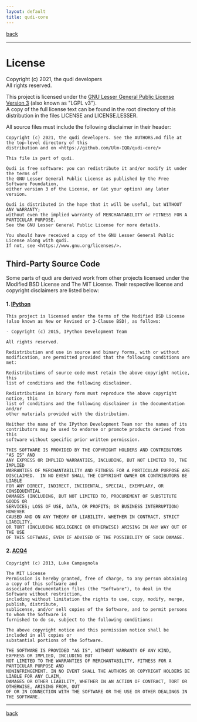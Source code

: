 ```yaml
---
layout: default
title: qudi-core
---
```


[back](index.md)

---

# License

Copyright (c) 2021, the qudi developers\
All rights reserved.

This project is licensed under the 
[GNU Lesser General Public License Version 3](https://www.gnu.org/licenses/lgpl-3.0.en.html)
(also known as "LGPL v3").\
A copy of the full license text can be found in the root directory of this distribution in the files
LICENSE and LICENSE.LESSER.

All source files must include the following disclaimer in their header:
```
Copyright (c) 2021, the qudi developers. See the AUTHORS.md file at the top-level directory of this
distribution and on <https://github.com/Ulm-IQO/qudi-core/>

This file is part of qudi.

Qudi is free software: you can redistribute it and/or modify it under the terms of
the GNU Lesser General Public License as published by the Free Software Foundation,
either version 3 of the License, or (at your option) any later version.

Qudi is distributed in the hope that it will be useful, but WITHOUT ANY WARRANTY;
without even the implied warranty of MERCHANTABILITY or FITNESS FOR A PARTICULAR PURPOSE.
See the GNU Lesser General Public License for more details.

You should have received a copy of the GNU Lesser General Public License along with qudi.
If not, see <https://www.gnu.org/licenses/>.
```

## Third-Party Source Code
Some parts of qudi are derived work from other projects licensed under the Modified BSD License and 
The MIT License. Their respective license and copyright disclaimers are listed below:

#### 1. [IPython](https://github.com/ipython/)
```
This project is licensed under the terms of the Modified BSD License
(also known as New or Revised or 3-Clause BSD), as follows:

- Copyright (c) 2015, IPython Development Team

All rights reserved.

Redistribution and use in source and binary forms, with or without
modification, are permitted provided that the following conditions are met:

Redistributions of source code must retain the above copyright notice, this
list of conditions and the following disclaimer.

Redistributions in binary form must reproduce the above copyright notice, this
list of conditions and the following disclaimer in the documentation and/or
other materials provided with the distribution.

Neither the name of the IPython Development Team nor the names of its
contributors may be used to endorse or promote products derived from this
software without specific prior written permission.

THIS SOFTWARE IS PROVIDED BY THE COPYRIGHT HOLDERS AND CONTRIBUTORS "AS IS" AND
ANY EXPRESS OR IMPLIED WARRANTIES, INCLUDING, BUT NOT LIMITED TO, THE IMPLIED
WARRANTIES OF MERCHANTABILITY AND FITNESS FOR A PARTICULAR PURPOSE ARE
DISCLAIMED.  IN NO EVENT SHALL THE COPYRIGHT OWNER OR CONTRIBUTORS BE LIABLE
FOR ANY DIRECT, INDIRECT, INCIDENTAL, SPECIAL, EXEMPLARY, OR CONSEQUENTIAL
DAMAGES (INCLUDING, BUT NOT LIMITED TO, PROCUREMENT OF SUBSTITUTE GOODS OR
SERVICES; LOSS OF USE, DATA, OR PROFITS; OR BUSINESS INTERRUPTION) HOWEVER
CAUSED AND ON ANY THEORY OF LIABILITY, WHETHER IN CONTRACT, STRICT LIABILITY,
OR TORT (INCLUDING NEGLIGENCE OR OTHERWISE) ARISING IN ANY WAY OUT OF THE USE
OF THIS SOFTWARE, EVEN IF ADVISED OF THE POSSIBILITY OF SUCH DAMAGE.
```

#### 2. [ACQ4](https://github.com/acq4/acq4)
```
Copyright (c) 2013, Luke Campagnola

The MIT License
Permission is hereby granted, free of charge, to any person obtaining a copy of this software and 
associated documentation files (the "Software"), to deal in the Software without restriction, 
including without limitation the rights to use, copy, modify, merge, publish, distribute, 
sublicense, and/or sell copies of the Software, and to permit persons to whom the Software is 
furnished to do so, subject to the following conditions:

The above copyright notice and this permission notice shall be included in all copies or 
substantial portions of the Software.

THE SOFTWARE IS PROVIDED "AS IS", WITHOUT WARRANTY OF ANY KIND, EXPRESS OR IMPLIED, INCLUDING BUT 
NOT LIMITED TO THE WARRANTIES OF MERCHANTABILITY, FITNESS FOR A PARTICULAR PURPOSE AND 
NONINFRINGEMENT. IN NO EVENT SHALL THE AUTHORS OR COPYRIGHT HOLDERS BE LIABLE FOR ANY CLAIM, 
DAMAGES OR OTHER LIABILITY, WHETHER IN AN ACTION OF CONTRACT, TORT OR OTHERWISE, ARISING FROM, OUT 
OF OR IN CONNECTION WITH THE SOFTWARE OR THE USE OR OTHER DEALINGS IN THE SOFTWARE.
```

---

[back](index.md)